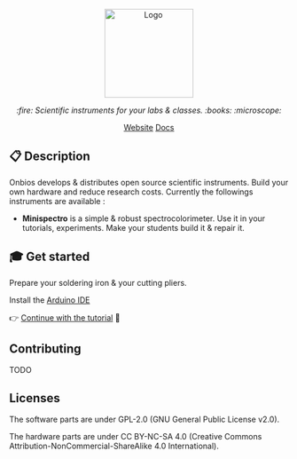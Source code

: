 <p align="center">
  <a href="https://onbios.fr" target="blank">
    <img src="http://onbios.fr/wp-content/uploads/2018/09/LogoOnbios.png" height="160px" alt="Logo" />
  </a>
  <br>
</p>

<p align="center">
  <i>:fire: Scientific instruments for your labs & classes. :books: :microscope:</i>
</p>

<p align="center">
  <a href="https://onbios.fr/">Website</a>
  <a href="https://onbios.gitbook.io/onbios/">Docs</a>
</p>

## :clipboard: Description

Onbios develops & distributes open source scientific instruments. Build your own hardware and reduce research costs.
Currently the followings instruments are available :

 * **Minispectro** is a simple & robust spectrocolorimeter. Use it in your tutorials, experiments. Make your students build it & repair it.

## :mortar_board: Get started

Prepare your soldering iron & your cutting pliers.

Install the [Arduino IDE](https://www.arduino.cc/en/Main/Software)

:point_right: [Continue with the tutorial](https://onbios.gitbook.io/onbios/) :seedling: 

## Contributing

TODO

## Licenses

The software parts are under GPL-2.0 (GNU General Public License v2.0).

The hardware parts are under CC BY-NC-SA 4.0 (Creative Commons Attribution-NonCommercial-ShareAlike 4.0 International).
